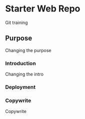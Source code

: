 # Starter Web Repo
Git training
## Purpose
Changing the purpose
### Introduction
Changing the intro
### Deployment
### Copywrite
Copywrite
